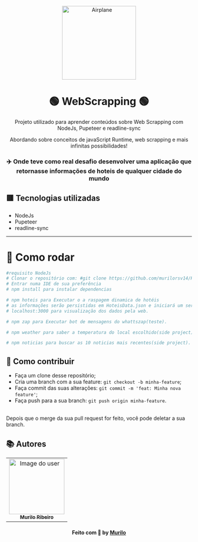 <p align="center">
  <img src="https://github.com/murilorsv14/WebScrapping/blob/main/aviaoPixel.jpg?raw=true" heigth="200" width="200" title="Airplane">
</p>
<div align=center>

# 🟢 WebScrapping 🟢

Projeto utilizado para aprender conteúdos sobre Web Scrapping com NodeJs, Pupeteer e readline-sync

Abordando sobre conceitos de javaScript Runtime, web scrapping e mais infinitas possibilidades!

### ✈️ Onde teve como real desafio desenvolver uma aplicação que retornasse informações de hoteis de qualquer cidade do mundo


</div>

## 🟥 Tecnologias utilizadas

- NodeJs
- Pupeteer
- readline-sync

* * *

 # 👷 Como rodar

```bash
#requisito NodeJs
# Clonar o repositório com: #git clone https://github.com/murilorsv14/Hoteis-WebScraping.git
# Entrar numa IDE de sua preferência 
# npm install para instalar dependencias

# npm hoteis para Executar o a raspagem dinamica de hotéis
# as informações serão persistidas em HoteisData.json e iniciará um servidor em
# localhost:3000 para visualização dos dados pela web.

# npm zap para Executar bot de mensagens do whattszap(teste).

# npm weather para saber a temperatura do local escolhido(side project).

# npm noticias para buscar as 10 noticias mais recentes(side project).
```


## 🤔 Como contribuir <br/>

- Faça um clone desse repositório; <br/>
- Cria uma branch com a sua feature: `git checkout -b minha-feature`;<br/>
- Faça commit das suas alterações: `git commit -m 'feat: Minha nova feature'`; <br/>
- Faça push para a sua branch: `git push origin minha-feature`.<br/>
<br/>
Depois que o merge da sua pull request for feito, você pode deletar a sua branch. <br/>


## 📚 Autores

<table align="center">
    <tr>
        <td align="center">
            <a href="https://github.com/murilorsv14">
                <img src="https://github.com/murilorsv14.png" width="150px;" alt="Image do user" />
                <br />
                <sub><b>Murilo Ribeiro</b></sub>
            </a>           
        </td>    
    </tr>
</table>
<h4 align="center">
   Feito com 💜 by  <a href="https://www.linkedin.com/in/murilorrr/" target="_blank"> Murilo </a>
</h4>

